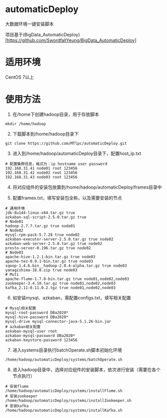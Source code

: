 # automaticDeploy
大数据环境一键安装脚本

项目基于(BigData_AutomaticDeploy)[https://github.com/SwordfallYeung/BigData_AutomaticDeploy]

# 适用环境
CentOS 7以上

# 使用方法
1. 在/home下创建hadoop目录，用于存放脚本

```
mkdir /home/hadoop
```

2. 下载脚本到/home/hadoop目录下

```
git clone https://github.com/MTlpc/automaticDeploy.git
```

3. 进入到/home/hadoop/automaticDeploy目录下，配置host_ip.txt

```
# 配置集群信息，格式为：ip hostname user password
192.168.31.41 node01 root 123456
192.168.31.42 node02 root 123456
192.168.31.43 node03 root 123456
```

4. 将对应组件的安装包放置到/home/hadoop/automaticDeploy/frames目录中

5. 配置frames.txt，填写安装包全称，以及需要安装的节点

```
# 通用环境
jdk-8u144-linux-x64.tar.gz true
azkaban-sql-script-2.5.0.tar.gz true
# Node01
hadoop-2.7.7.tar.gz true node01
# Node02
mysql-rpm-pack-5.7.28 true node02
azkaban-executor-server-2.5.0.tar.gz true node02
azkaban-web-server-2.5.0.tar.gz true node02
presto-server-0.196.tar.gz true node02
# Node03
apache-hive-1.2.1-bin.tar.gz true node03
apache-tez-0.9.1-bin.tar.gz true node03
sqoop-1.4.6.bin__hadoop-2.0.4-alpha.tar.gz true node03
yanagishima-18.0.zip true node03
# Muti
apache-flume-1.7.0-bin.tar.gz true node01,node02,node03
zookeeper-3.4.10.tar.gz true node01,node02,node03
kafka_2.11-0.11.0.2.tgz true node01,node02,node03
```

6. 如安装mysql、azkaban，需配置configs.txt，填写相关配置

```
# Mysql相关配置
mysql-root-password DBa2020*
mysql-hive-password DBa2020*
mysql-drive mysql-connector-java-5.1.26-bin.jar
# azkaban相关配置
azkaban-mysql-user root
azkaban-mysql-password DBa2020*
azkaban-keystore-password 123456
```

7. 进入systems目录执行batchOperate.sh脚本初始化环境

```
/home/hadoop/automaticDeploy/systems/batchOperate.sh
```

8. 进入hadoop目录中，选择对应组件的安装脚本，依次进行安装（需要在各个节点执行）

```
# 安装flume
/home/hadoop/automaticDeploy/systems/installFlume.sh
# 安装zookeeper
/home/hadoop/automaticDeploy/systems/installZookeeper.sh
# 安装kafka
/home/hadoop/automaticDeploy/systems/installKafka.sh
```